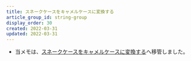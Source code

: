 ```yaml
---
title: スネークケースをキャメルケースに変換する
article_group_id: string-group
display_order: 30
created: 2022-03-31
updated: 2022-03-31
---
```

- 当メモは、[スネークケースをキャメルケースに変換する](https://thinktwice.tech/it/reverse_resolution/convert_snake_case_to_camelcase/)へ移管しました。